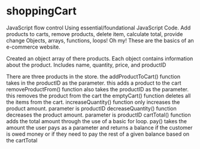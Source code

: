 # shoppingCart
JavaScript flow control
Using essential/foundational JavaScript Code.
Add products to carts, remove products, delete item, calculate total, provide change
Objects, arrays, functions, loops! Oh my!
These are the basics of an e-commerce website.

Created an object array of there products. Each object contains information about the product.
Includes name, quantity, price, and productID

There are three products in the store.
the addProductToCart() function takes in the productID as the parameter.
this adds a product to the cart
removeProductFrom() function also takes the productID as the parameter.
this removes the product from the cart
the emptyCart() function deletes all the items from the cart.
increaseQuantity() function only increases the product amount. parameter is productID
decreaseQuantity() function decreases the product amount. parameter is productID
cartTotal() function adds the total amount through the use of a basic for loop.
pay() takes the amount the user pays as a parameter and returns a balance if the customer
is owed money or if they need to pay the rest of a given balance based on the cartTotal

